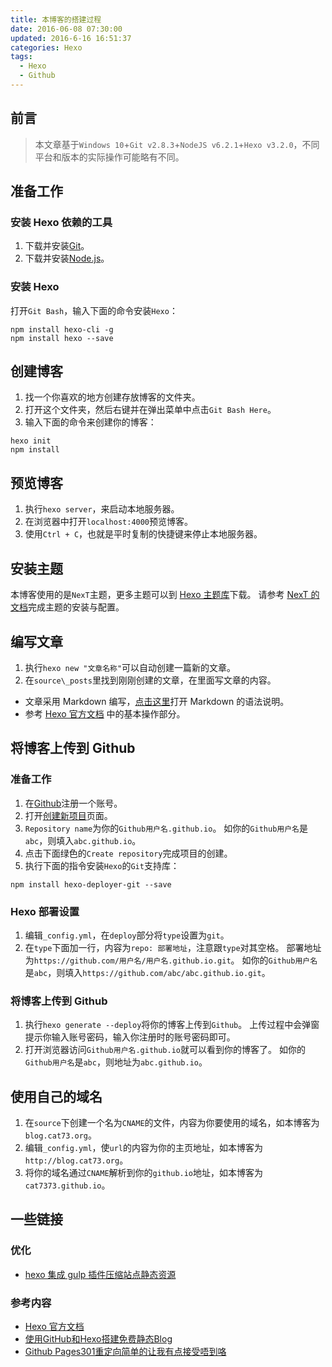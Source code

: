 ```yaml
---
title: 本博客的搭建过程
date: 2016-06-08 07:30:00
updated: 2016-6-16 16:51:37
categories: Hexo
tags:
  - Hexo
  - Github
---
```

## 前言
> 本文章基于`Windows 10`+`Git v2.8.3`+`NodeJS v6.2.1`+`Hexo v3.2.0`，不同平台和版本的实际操作可能略有不同。

<!-- more -->
## 准备工作
### 安装 Hexo 依赖的工具
1. 下载并安装[Git][]。
2. 下载并安装[Node.js][]。

### 安装 Hexo
打开`Git Bash`，输入下面的命令安装`Hexo`：
```
npm install hexo-cli -g
npm install hexo --save
```

## 创建博客
1. 找一个你喜欢的地方创建存放博客的文件夹。
2. 打开这个文件夹，然后右键并在弹出菜单中点击`Git Bash Here`。
3. 输入下面的命令来创建你的博客：
```
hexo init
npm install
```

## 预览博客
1. 执行`hexo server`，来启动本地服务器。
2. 在浏览器中打开`localhost:4000`预览博客。
3. 使用`Ctrl + C`，也就是平时复制的快捷键来停止本地服务器。

## 安装主题
本博客使用的是`NexT`主题，更多主题可以到 [Hexo 主题库](https://hexo.io/themes/)下载。
请参考 [NexT 的文档][]完成主题的安装与配置。

## 编写文章
1. 执行`hexo new "文章名称"`可以自动创建一篇新的文章。
2. 在`source\_posts`里找到刚刚创建的文章，在里面写文章的内容。
  * 文章采用 Markdown 编写，[点击这里](http://wowubuntu.com/markdown/)打开 Markdown 的语法说明。
  * 参考 [Hexo 官方文档][] 中的基本操作部分。

## 将博客上传到 Github
### 准备工作
1. 在[Github][]注册一个账号。
2. 打开[创建新项目](https://github.com/new)页面。
3. `Repository name`为你的`Github用户名.github.io`。
   如你的`Github用户名`是`abc`，则填入`abc.github.io`。
4. 点击下面绿色的`Create repository`完成项目的创建。
5. 执行下面的指令安装`Hexo`的`Git`支持库：
```
npm install hexo-deployer-git --save
```

### Hexo 部署设置
1. 编辑`_config.yml`，在`deploy`部分将`type`设置为`git`。
2. 在`type`下面加一行，内容为`repo: 部署地址`，注意跟`type`对其空格。
   部署地址为`https://github.com/用户名/用户名.github.io.git`。
   如你的`Github用户名`是`abc`，则填入`https://github.com/abc/abc.github.io.git`。

### 将博客上传到 Github
1. 执行`hexo generate --deploy`将你的博客上传到`Github`。
   上传过程中会弹窗提示你输入账号密码，输入你注册时的账号密码即可。
2. 打开浏览器访问`Github用户名.github.io`就可以看到你的博客了。
   如你的`Github用户名`是`abc`，则地址为`abc.github.io`。

## 使用自己的域名
1. 在`source`下创建一个名为`CNAME`的文件，内容为你要使用的域名，如本博客为`blog.cat73.org`。
2. 编辑`_config.yml`，使`url`的内容为你的主页地址，如本博客为`http://blog.cat73.org`。
3. 将你的域名通过`CNAME`解析到你的`github.io`地址，如本博客为`cat7373.github.io`。

## 一些链接
### 优化
* [hexo 集成 gulp 插件压缩站点静态资源](https://zoakerc.com/archives/minify-static-resources-in-hexo-by-gulp-plugins/)

### 参考内容
* [Hexo 官方文档][]
* [使用GitHub和Hexo搭建免费静态Blog](https://wsgzao.github.io/post/hexo-guide/)
* [Github Pages301重定向简单的让我有点接受唔到咯](http://www.arao.me/2015/github-pages-araome-301-www/)

[Git]:           https://git-scm.com
[Node.js]:       https://nodejs.org
[Hexo]:          https://hexo.io
[Github]:        https://github.com
[Hexo 官方文档]: https://hexo.io/zh-cn/docs/
[NexT 的文档]:   http://theme-next.iissnan.com/getting-started.html
